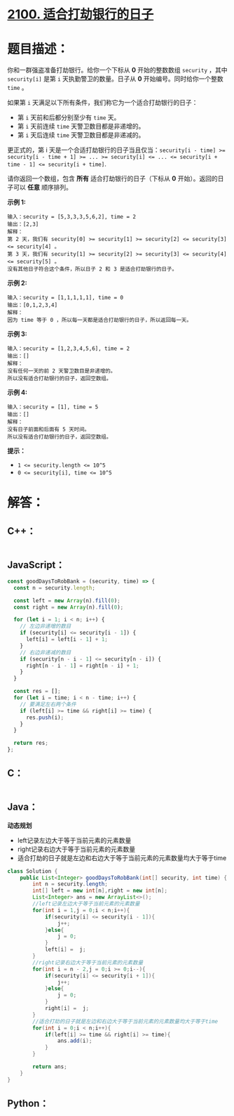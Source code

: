 # [2100. 适合打劫银行的日子](https://leetcode-cn.com/problems/find-good-days-to-rob-the-bank/)

# 题目描述：

你和一群强盗准备打劫银行。给你一个下标从 **0** 开始的整数数组 `security` ，其中 `security[i]` 是第 `i` 天执勤警卫的数量。日子从 **0** 开始编号。同时给你一个整数 `time` 。

如果第 `i` 天满足以下所有条件，我们称它为一个适合打劫银行的日子：

- 第 `i` 天前和后都分别至少有 `time` 天。
- 第 `i` 天前连续 `time` 天警卫数目都是非递增的。
- 第 `i` 天后连续 `time` 天警卫数目都是非递减的。

更正式的，第 i 天是一个合适打劫银行的日子当且仅当：`security[i - time] >= security[i - time + 1] >= ... >= security[i] <= ... <= security[i + time - 1] <= security[i + time]`.

请你返回一个数组，包含 **所有** 适合打劫银行的日子（下标从 **0** 开始）。返回的日子可以 **任意** 顺序排列。

 

**示例 1:**

```
输入：security = [5,3,3,3,5,6,2], time = 2
输出：[2,3]
解释：
第 2 天，我们有 security[0] >= security[1] >= security[2] <= security[3] <= security[4] 。
第 3 天，我们有 security[1] >= security[2] >= security[3] <= security[4] <= security[5] 。
没有其他日子符合这个条件，所以日子 2 和 3 是适合打劫银行的日子。
```

**示例 2:**

```
输入：security = [1,1,1,1,1], time = 0
输出：[0,1,2,3,4]
解释：
因为 time 等于 0 ，所以每一天都是适合打劫银行的日子，所以返回每一天。
```

**示例 3:**

```
输入：security = [1,2,3,4,5,6], time = 2
输出：[]
解释：
没有任何一天的前 2 天警卫数目是非递增的。
所以没有适合打劫银行的日子，返回空数组。
```
**示例 4:**

```
输入：security = [1], time = 5
输出：[]
解释：
没有日子前面和后面有 5 天时间。
所以没有适合打劫银行的日子，返回空数组。
```

**提示：**

- `1 <= security.length <= 10^5`
- `0 <= security[i], time <= 10^5`




# 解答：

## C++：

```cpp

```

## JavaScript：

```JavaScript
const goodDaysToRobBank = (security, time) => {
  const n = security.length;

  const left = new Array(n).fill(0);
  const right = new Array(n).fill(0);

  for (let i = 1; i < n; i++) {
    // 左边非递增的数目
    if (security[i] <= security[i - 1]) {
      left[i] = left[i - 1] + 1;
    }
    // 右边非递减的数目
    if (security[n - i - 1] <= security[n - i]) {
      right[n - i - 1] = right[n - i] + 1;
    }
  }

  const res = [];
  for (let i = time; i < n - time; i++) {
    // 要满足左右两个条件
    if (left[i] >= time && right[i] >= time) {
      res.push(i);
    }
  }

  return res;
};
```

## C：

```c

```

## Java：

**动态规划**  

- left记录左边大于等于当前元素的元素数量
- right记录右边大于等于当前元素的元素数量
- 适合打劫的日子就是左边和右边大于等于当前元素的元素数量均大于等于time

```java
class Solution {
    public List<Integer> goodDaysToRobBank(int[] security, int time) {
        int n = security.length;
        int[] left = new int[n],right = new int[n];
        List<Integer> ans = new ArrayList<>();
		//left记录左边大于等于当前元素的元素数量
        for(int i = 1,j = 0;i < n;i++){
            if(security[i] <= security[i - 1]){
                j++;
            }else{
                j = 0;
            }
            left[i] =  j;
        }
		//right记录右边大于等于当前元素的元素数量
        for(int i = n - 2,j = 0;i >= 0;i--){
            if(security[i] <= security[i + 1]){
                j++;
            }else{
                j = 0;
            }
            right[i] =  j;
        }
		//适合打劫的日子就是左边和右边大于等于当前元素的元素数量均大于等于time
        for(int i = 0;i < n;i++){
            if(left[i] >= time && right[i] >= time){
                ans.add(i);
            }
        }

        return ans;
    }
}
```

## Python：

```python

```

